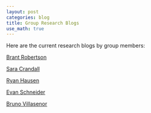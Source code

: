 ```yaml
---
layout: post
categories: blog
title: Group Research Blogs
use_math: true
---
```


Here are the current research blogs by group members:

<a href="http://brantr.github.io">Brant Robertson</a>  

<a href="https://sites.google.com/ucsc.edu/saracrandall/research-journal?authuser=0">Sara Crandall</a>  

<a href="https://ryanhausen.github.io/galaxy-classification/">Ryan Hausen</a>  

<a href="http://evaneschneider.github.io/site/">Evan Schneider</a>  

<a href="https://bvillasen.github.io/blog/">Bruno Villasenor</a>
